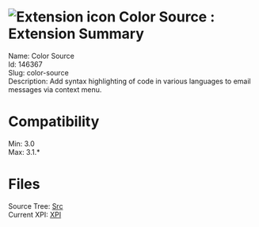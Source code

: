 # ![Extension icon](https://addons.thunderbird.net/static/img/addon-icons/default-64.png) Color Source : Extension Summary

Name: Color Source  
Id: 146367  
Slug: color-source  
Description: Add syntax highlighting of code in various languages to email messages via context menu.
  

# Compatibility
Min: 3.0  
Max: 3.1.*  

# Files

Source Tree: [Src](C:/Dev/Thunderbird/ThunderKdB/xall/xOther/146367-color-source/src)  
Current XPI: [XPI](C:/Dev/Thunderbird/ThunderKdB/xall/xOther/146367-color-source/xpi)  




